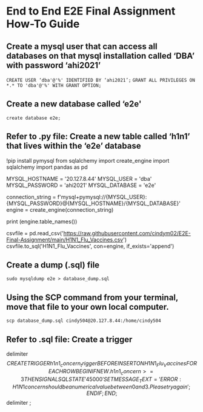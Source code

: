 # End to End E2E Final Assignment How-To Guide
 
## Create a mysql user that can access all databases on that mysql installation called ‘DBA’ with password ‘ahi2021’
`CREATE USER ‘dba'@'%' IDENTIFIED BY ‘ahi2021’;`
`GRANT ALL PRIVILEGES ON *.* TO 'dba'@'%' WITH GRANT OPTION;`

## Create a new database called ‘e2e'
`create database e2e;`
 
## Refer to .py file: Create a new table called ‘h1n1’ that lives within the ‘e2e’ database
!pip install pymysql
from sqlalchemy import create_engine
import sqlalchemy
import pandas as pd

MYSQL_HOSTNAME = '20.127.8.44'
MYSQL_USER = 'dba'
MYSQL_PASSWORD = 'ahi2021'
MYSQL_DATABASE = 'e2e'

connection_string = f'mysql+pymysql://{MYSQL_USER}:{MYSQL_PASSWORD}@{MYSQL_HOSTNAME}/{MYSQL_DATABASE}'
engine = create_engine(connection_string)

print (engine.table_names())

csvfile = pd.read_csv('https://raw.githubusercontent.com/cindym02/E2E-Final-Assignment/main/H1N1_Flu_Vaccines.csv')
csvfile.to_sql('H1N1_Flu_Vaccines', con=engine, if_exists='append')

## Create a dump (.sql) file
`sudo mysqldump e2e > database_dump.sql`

## Using the SCP command from your terminal, move that file to your own local computer.
`scp database_dump.sql cindy504@20.127.8.44:/home/cindy504`

## Refer to .sql file: Create a trigger
delimiter $$
CREATE TRIGGER h1n1_concern_trigger BEFORE INSERT ON H1N1_Flu_Vaccines
FOR EACH ROW
BEGIN
	 IF NEW.h1n1_concern >= 3 THEN
	  	SIGNAL SQLSTATE '45000'
    SET MESSAGE_TEXT = 'ERROR: H1N1 concern should be a numerical value between 0 and 3. Please try again';
	 END IF;
END; $$
delimiter ;

 
 
 
 
 
 
 
 
 
 
 

 
